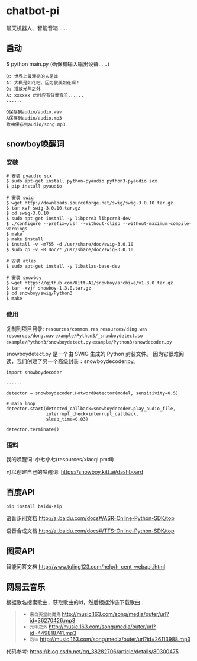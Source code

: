 # chatbot-pi
聊天机器人、智能音箱......

## 启动
$ python main.py (确保有输入输出设备......)
```
Q: 世界上最漂亮的人是谁
A: 大概是如花吧，因为貌美如花啊！
Q: 播放光年之外
A: xxxxxx 此时应有背景音乐......
......

Q保存到audio/audio.wav
A保存到audio/audio.mp3
歌曲保存到audio/song.mp3
```

## snowboy唤醒词
### [安装](https://github.com/Kitt-AI/snowboy)
```
# 安装 pyaudio sox
$ sudo apt-get install python-pyaudio python3-pyaudio sox
$ pip install pyaudio

# 安装 swig
$ wget http://downloads.sourceforge.net/swig/swig-3.0.10.tar.gz
$ tar xvf swig-3.0.10.tar.gz
$ cd swig-3.0.10
$ sudo apt-get install -y libpcre3 libpcre3-dev
$ ./configure --prefix=/usr --without-clisp --without-maximum-compile-warnings
$ make
$ make install
$ install -v -m755 -d /usr/share/doc/swig-3.0.10
$ sudo cp -v -R Doc/* /usr/share/doc/swig-3.0.10

# 安装 atlas
$ sudo apt-get install -y libatlas-base-dev

# 安装 snowboy
$ wget https://github.com/Kitt-AI/snowboy/archive/v1.3.0.tar.gz
$ tar -xvjf snowboy-1.3.0.tar.gz
$ cd snowboy/swig/Python3
$ make
```

### 使用
复制到项目目录:
`resources/common.res`
`resources/ding.wav`
`resources/dong.wav`
`example/Python3/_snowboydetect.so`
`example/Python3/snowboydetect.py`
`example/Python3/snowdecoder.py`

snowboydetect.py 是一个由 SWIG 生成的 Python 封装文件。
因为它很难阅读，我们创建了另一个高级封装：snowboydecoder.py。

```
import snowboydecoder

......

detector = snowboydecoder.HotwordDetector(model, sensitivity=0.5)

# main loop
detector.start(detected_callback=snowboydecoder.play_audio_file,
               interrupt_check=interrupt_callback,
               sleep_time=0.03)

detector.terminate()
```

### 语料
我的唤醒词: 小七小七(resources/xiaoqi.pmdl)

可以创建自己的唤醒词: https://snowboy.kitt.ai/dashboard

## 百度API
```
pip install baidu-aip
```

语音识别文档
http://ai.baidu.com/docs#/ASR-Online-Python-SDK/top

语音合成文档
http://ai.baidu.com/docs#/TTS-Online-Python-SDK/top

## 图灵API
智能问答文档
http://www.tuling123.com/help/h_cent_webapi.jhtml

## 网易云音乐
根据歌名搜索歌曲，获取歌曲的id，然后根据外链下载歌曲：
>* `来自天堂的魔鬼` http://music.163.com/song/media/outer/url?id=36270426.mp3
>* `光年之外` http://music.163.com/song/media/outer/url?id=449818741.mp3
>* `泡沫` http://music.163.com/song/media/outer/url?id=26113988.mp3

代码参考: https://blog.csdn.net/qq_38282706/article/details/80300475
